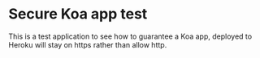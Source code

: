 # Secure Koa app test

This is a test application to see how to guarantee a Koa app, deployed to Heroku will stay on https rather than allow http.
